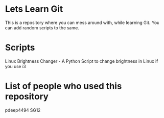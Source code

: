 # Lets Learn Git
This is a repository where you can mess around with, while learning Git. You can add random scripts to the same.


# Scripts 
Linux Brightness Changer - A Python Script to change brightness in Linux if you use i3

# List of people who used this repository 
pdeep4494
SG12
